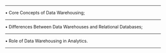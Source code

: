 ************************************************************************************
• Core Concepts of Data Warehousing;
************************************************************************************
• Differences Between Data Warehouses and Relational Databases;
************************************************************************************
• Role of Data Warehousing in Analytics.
************************************************************************************
